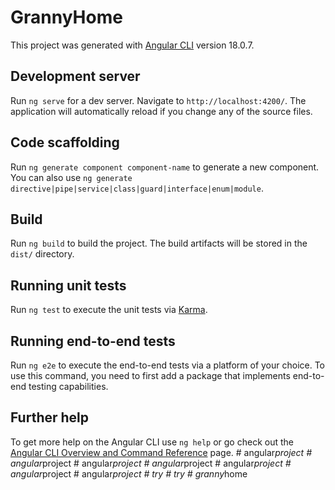 # GrannyHome

This project was generated with [Angular CLI](https://github.com/angular/angular-cli) version 18.0.7.

## Development server

Run `ng serve` for a dev server. Navigate to `http://localhost:4200/`. The application will automatically reload if you change any of the source files.

## Code scaffolding

Run `ng generate component component-name` to generate a new component. You can also use `ng generate directive|pipe|service|class|guard|interface|enum|module`.

## Build

Run `ng build` to build the project. The build artifacts will be stored in the `dist/` directory.

## Running unit tests

Run `ng test` to execute the unit tests via [Karma](https://karma-runner.github.io).

## Running end-to-end tests

Run `ng e2e` to execute the end-to-end tests via a platform of your choice. To use this command, you need to first add a package that implements end-to-end testing capabilities.

## Further help

To get more help on the Angular CLI use `ng help` or go check out the [Angular CLI Overview and Command Reference](https://angular.dev/tools/cli) page.
#   a n g u l a r _ p r o j e c t  
 #   a n g u l a r _ p r o j e c t  
 #   a n g u l a r _ p r o j e c t  
 #   a n g u l a r _ p r o j e c t  
 #   a n g u l a r _ p r o j e c t  
 #   a n g u l a r _ p r o j e c t  
 #   a n g u l a r _ p r o j e c t  
 #   t r y  
 #   t r y  
 #   g r a n n y _ h o m e  
 